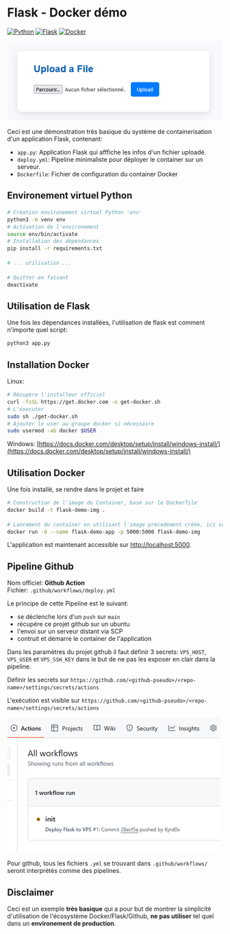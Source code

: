 # Flask - Docker démo

[![Python](https://img.shields.io/badge/Python-3.11-blue?logo=python)](https://www.python.org/)
[![Flask](https://img.shields.io/badge/Flask-3.1-lightgrey?logo=flask)](https://flask.palletsprojects.com/)
[![Docker](https://img.shields.io/badge/Docker-ready-blue?logo=docker)](https://www.docker.com/)

![app](imgs/app.png)  

Ceci est une démonstration très basique du système de containerisation d'un application Flask, contenant:
- ```app.py```: Application Flask qui afffiche les infos d'un fichier uploadé.
- ```deploy.yml```: Pipeline minimaliste pour déployer le container sur un serveur.
- ```Dockerfile```: Fichier de configuration du container Docker


## Environement virtuel Python

```bash
# Création environement virtuel Python 'env'
python3 -m venv env
# Activation de l'environement
source env/bin/activate
# Installation des dépendances
pip install -r requirements.txt

# ... utilisation ...

# Quitter en faisant
deactivate
```

## Utilisation de Flask

Une fois les dépendances installées, l'utilisation de flask est comment n'importe quel script:
```bash
python3 app.py
```

## Installation Docker

Linux:
```bash
# Récupère l'installeur officiel
curl -fsSL https://get.docker.com -o get-docker.sh
# L'éxecuter
sudo sh ./get-docker.sh
# Ajouter le user au groupe docker si nécessaire
sudo usermod -aG docker $USER
```

Windows: [https://docs.docker.com/desktop/setup/install/windows-install/](https://docs.docker.com/desktop/setup/install/windows-install/)

## Utilisation Docker

Une fois installé, se rendre dans le projet et faire
```bash
# Construction de l'image du Container, basé sur le Dockerfile
docker build -t flask-demo-img .

# Lancement du container en utilisant l'image précedement créée, ici sur le port 5000
docker run -d --name flask-demo-app -p 5000:5000 flask-demo-img
```

L'application est maintenant accessible sur [http://localhost:5000](http://localhost:5000).

## Pipeline Github

Nom officiel: **Github Action**\
Fichier: ```.github/workflows/deploy.yml```

Le principe de cette Pipeline est le suivant:
- se déclenche lors d'un ```push``` sur ```main```
- récupére ce projet github sur un ubuntu
- l'envoi sur un serveur distant via SCP
- contruit et démarre le container de l'application

Dans les paramètres du projet github il faut définir 3 secrets: ```VPS_HOST```, ```VPS_USER``` et ```VPS_SSH_KEY``` dans le but de ne pas les exposer en clair dans la pipeline.

Définir les secrets sur ```https://github.com/<github-pseudo>/<repo-name>/settings/secrets/actions```


L'exécution est visible sur ```https://github.com/<github-pseudo>/<repo-name>/settings/secrets/actions```

![pipeline](imgs/pipeline.png)

Pour github, tous les fichiers ```.yml``` se trouvant dans ```.github/workflows/``` seront interprétés comme des pipelines.

## Disclaimer

Ceci est un exemple **très basique** qui a pour but de montrer la simplicité d'utilisation de l'écosystème Docker/Flask/Github, **ne pas utiliser** tel quel dans un **environement de production**.